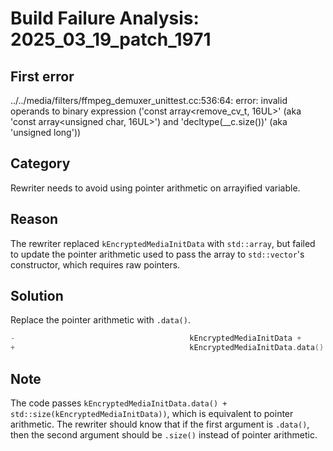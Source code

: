 # Build Failure Analysis: 2025_03_19_patch_1971

## First error

../../media/filters/ffmpeg_demuxer_unittest.cc:536:64: error: invalid operands to binary expression ('const array<remove_cv_t<unsigned char>, 16UL>' (aka 'const array<unsigned char, 16UL>') and 'decltype(__c.size())' (aka 'unsigned long'))

## Category
Rewriter needs to avoid using pointer arithmetic on arrayified variable.

## Reason
The rewriter replaced `kEncryptedMediaInitData` with `std::array`, but failed to update the pointer arithmetic used to pass the array to `std::vector`'s constructor, which requires raw pointers.

## Solution
Replace the pointer arithmetic with `.data()`.
```cpp
-                                       kEncryptedMediaInitData +
+                                       kEncryptedMediaInitData.data() +
```

## Note
The code passes `kEncryptedMediaInitData.data() + std::size(kEncryptedMediaInitData))`, which is equivalent to pointer arithmetic. The rewriter should know that if the first argument is `.data()`, then the second argument should be `.size()` instead of pointer arithmetic.